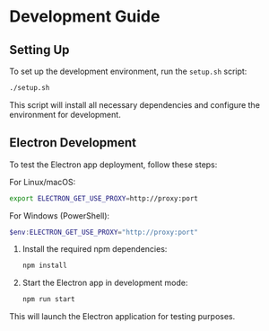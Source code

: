 # Development Guide

## Setting Up

To set up the development environment, run the `setup.sh` script:

```bash
./setup.sh
```

This script will install all necessary dependencies and configure the environment for development.

## Electron Development

To test the Electron app deployment, follow these steps:

For Linux/macOS:

```bash
export ELECTRON_GET_USE_PROXY=http://proxy:port
```

For Windows (PowerShell):

```powershell
$env:ELECTRON_GET_USE_PROXY="http://proxy:port"
```

1. Install the required npm dependencies:

   ```bash
   npm install
   ```

2. Start the Electron app in development mode:

   ```bash
   npm run start
   ```

This will launch the Electron application for testing purposes.
